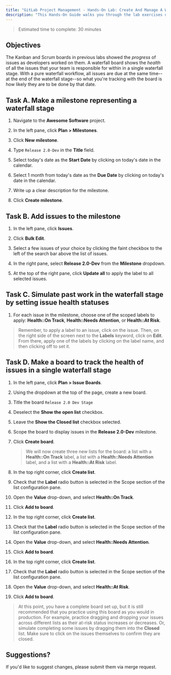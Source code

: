 ```yaml
---
title: "GitLab Project Management - Hands-On Lab: Create And Manage A Waterfall Board"
description: "This Hands-On Guide walks you through the lab exercises used in the GitLab Project Management course."
---
```


> Estimated time to complete: 30 minutes

## Objectives

The Kanban and Scrum boards in previous labs showed the *progress* of issues as developers worked on them. A waterfall board shows the *health* of all the issues that your team is responsible for within in a single waterfall stage. With a pure waterfall workflow, all issues are due at the same time--at the end of the waterfall stage--so what you're tracking with the board is how likely they are to be done by that date.

## Task A. Make a milestone representing a waterfall stage

1. Navigate to the **Awesome Software** project.

1. In the left pane, click **Plan > Milestones**.

1. Click **New milestone**.

1. Type `Release 2.0-Dev` in the **Title** field.

1. Select today's date as the **Start Date** by clicking on today's date in the calendar.

1. Select 1 month from today's date as the **Due Date** by clicking on today's date in the calendar.

1. Write up a clear description for the milestone.

1. Click **Create milestone**.

## Task B. Add issues to the milestone

1. In the left pane, click **Issues**.

1. Click **Bulk Edit**.

1. Select a few issues of your choice by clicking the faint checkbox to the left of the search bar above the list of issues.

1. In the right pane, select **Release 2.0-Dev** from the **Milestone** dropdown.

1. At the top of the right pane, click **Update all** to apply the label to all selected issues.

## Task C. Simulate past work in the waterfall stage by setting issue health statuses

1. For each issue in the milestone, choose one of the scoped labels to apply: **Health::On Track**, **Health::Needs Attention**, or **Health::At Risk**.

> Remember, to apply a label to an issue, click on the issue. Then, on the right side of the screen next to the **Labels** keyword, click on **Edit**. From there, apply one of the labels by clicking on the label name, and then clicking off to set it.

## Task D. Make a board to track the health of issues in a single waterfall stage

1. In the left pane, click **Plan > Issue Boards**.

1. Using the dropdown at the top of the page, create a new board.

1. Title the board `Release 2.0 Dev Stage`

1. Deselect the **Show the open list** checkbox.

1. Leave the **Show the Closed list** checkbox selected.

1. Scope the board to display issues in the **Release 2.0-Dev** milestone.

1. Click **Create board**.

   > We will now create three new lists for the board: a list with a **Health::On Track** label, a list with a **Health::Needs Attention** label, and a list with a **Health::At Risk** label.

1. In the top right corner, click **Create list**.

1. Check that the **Label** radio button is selected in the Scope section of the list configuration pane.

1. Open the **Value** drop-down, and select **Health::On Track**.

1. Click **Add to board**.

1. In the top right corner, click **Create list**.

1. Check that the **Label** radio button is selected in the Scope section of the list configuration pane.

1. Open the **Value** drop-down, and select **Health::Needs Attention**.

1. Click **Add to board**.

1. In the top right corner, click **Create list**.

1. Check that the **Label** radio button is selected in the Scope section of the list configuration pane.

1. Open the **Value** drop-down, and select **Health::At Risk**.

1. Click **Add to board**.

> At this point, you have a complete board set up, but it is still recommended that you practice using this board as you would in production. For example, practice dragging and dropping your issues across different lists as their at-risk status increases or decreases. Or, simulate completing some issues by dragging them into the **Closed** list. Make sure to click on the issues themselves to confirm they are closed.

## Suggestions?

If you'd like to suggest changes, please submit them via merge request.
